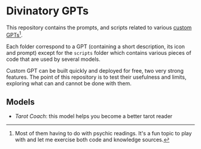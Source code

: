 # Divinatory GPTs

This repository contains the prompts, and scripts related to various [custom GPTs](https://openai.com/blog/introducing-gpts)[^divin].

Each folder correspond to a GPT (containing a short description, its icon and prompt) except for the `scripts` folder which contains various pieces of code that are used by several models.

Custom GPT can be built quickly and deployed for free, two very strong features.
The point of this repository is to test their usefulness and limits, exploring what can and cannot be done with them.

[^divin]: Most of them having to do with psychic readings. It's a fun topic to play with and let me exercise both code and knowledge sources.

## Models

* *Tarot Coach*: this model helps you become a better tarot reader